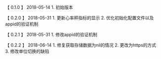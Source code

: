 【 0.1.0 】    2018-05-14
        1. 初始版本
        
【 0.2.0 】    2018-05-31
        1. 更新心率秤指标的显示
        2. 优化初始化配置文件以及appid的验证机制

【 0.2.1 】    2018-05-31
        1. 修改appid的验证机制

【 0.2.2 】    2018-06-14
        1. 修复获取存储数据为nil的情况
        2. 更改为https的方式
        3. 修改单位切换的缺陷
        
